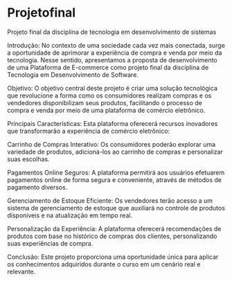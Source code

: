 # Projetofinal
Projeto final da disciplina de tecnologia em desenvolvimento de sistemas

Introdução:
No contexto de uma sociedade cada vez mais conectada, surge a oportunidade de aprimorar a experiência de compra e venda por meio da tecnologia. Nesse sentido, apresentamos a proposta de desenvolvimento de uma Plataforma de E-commerce como projeto final da disciplina de Tecnologia em Desenvolvimento de Software.

Objetivo:
O objetivo central deste projeto é criar uma solução tecnológica que revolucione a forma como os consumidores realizam compras e os vendedores disponibilizam seus produtos, facilitando o processo de compra e venda por meio de uma plataforma de comércio eletrônico.

Principais Características:
Esta plataforma oferecerá recursos inovadores que transformarão a experiência de comércio eletrônico:

Carrinho de Compras Interativo: Os consumidores poderão explorar uma variedade de produtos, adicioná-los ao carrinho de compras e personalizar suas escolhas.

Pagamentos Online Seguros: A plataforma permitirá aos usuários efetuarem pagamentos online de forma segura e conveniente, através de métodos de pagamento diversos.

Gerenciamento de Estoque Eficiente: Os vendedores terão acesso a um sistema de gerenciamento de estoque que auxiliará no controle de produtos disponíveis e na atualização em tempo real.

Personalização da Experiência: A plataforma oferecerá recomendações de produtos com base no histórico de compras dos clientes, personalizando suas experiências de compra.

Conclusão:
Este projeto proporciona uma oportunidade única para aplicar os conhecimentos adquiridos durante o curso em um cenário real e relevante.



